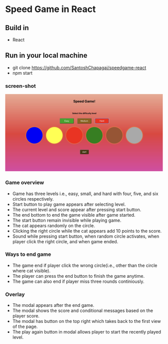 # Speed Game in React

## Build in
- React

## Run in your local machine
- git clone https://github.com/SantoshChapagai/speedgame-react
- npm start

### screen-shot
![](./src/images/game.jpeg)


### Game overview
- Game has three levels i.e., easy, small, and hard with four, five, and six circles respectively.
- Start button to play game appears after selecting level.
- The current level and score appear after pressing start button.
- The end bottom to end the game visible after game started.
- The start button remain invisible while playing game.
- The cat appears randomly on the circle.
- Clicking the right circle while the cat appears add 10 points to the score.
- Sound while pressing start button, when random circle activates, when player click the right circle, and when game ended.

### Ways to end game
- The game end if player click the wrong circle(i.e., other than the circle where cat visible).
- The player can press the end button to finish the game anytime.
- The game can also end if player miss three rounds continiously.

### Overlay
- The modal appears after the end game.
- The modal shows the score and conditional messages based on the player score. 
- The modal has button on the top right which takes back to the first view of the page.
- The play again button in modal allows player to start the recently played level.




